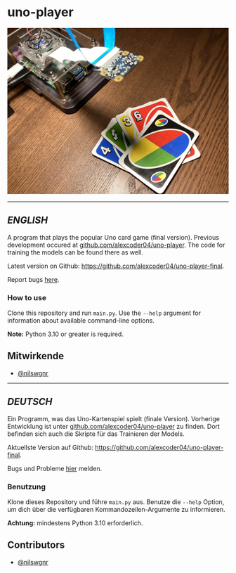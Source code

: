 
# uno-player

![Raspberry Pi filming an Uno card](./assets/raspberrypi-setup-2.jpg)

---

## *ENGLISH*

A program that plays the popular Uno card game (final version). Previous development occured at [github.com/alexcoder04/uno-player](https://github.com/alexcoder04/uno-player). The code for training the models can be found there as well.

Latest version on Github: https://github.com/alexcoder04/uno-player-final.

Report bugs [here](https://github.com/alexcoder04/uno-player-final/issues).

### How to use

Clone this repository and run `main.py`. Use the `--help` argument for information about available command-line options.

**Note:** Python 3.10 or greater is required.

## Mitwirkende

 - [@nilswgnr](https://github.com/nilswgnr)

---

## *DEUTSCH*

Ein Programm, was das Uno-Kartenspiel spielt (finale Version). Vorherige Entwicklung ist unter [github.com/alexcoder04/uno-player](https://github.com/alexcoder04/uno-player) zu finden. Dort befinden sich auch die Skripte für das Trainieren der Models.

Aktuellste Version auf Github: https://github.com/alexcoder04/uno-player-final.

Bugs und Probleme [hier](https://github.com/alexcoder04/uno-player-final/issues) melden.

### Benutzung

Klone dieses Repository und führe `main.py` aus. Benutze die `--help` Option, um dich über die verfügbaren Kommandozeilen-Argumente zu informieren.

**Achtung:** mindestens Python 3.10 erforderlich.

## Contributors

 - [@nilswgnr](https://github.com/nilswgnr)

